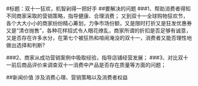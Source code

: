 #标题：双十一狂欢，机智剁得一把好手
##要解决的问题
###1、帮助消费者得知不同商家采取的营销策略，指导健康、合理消费；
又到双十一全球购物狂欢节，各个大大小小的商家纷纷精心筹划，力争市场份额，又是限时打折又是狂发优惠券又是“清仓抛售”，各种花样招式令人眼花缭乱，商家所谓的折扣是否足够有诚意，又是否存在许多水分，在第七个被狂热和喧闹淹没的双十一，消费者又能否理性地做出选择和判断?

###2、商家从成功营销案例中吸取经验，指导店铺经营发展；
###3、对比双十一前后商品评价来调查双十一消费中产品是否存在质量等方面的问题；

##新闻价值
涉及消费心理、营销策略以及消费者权益
